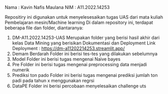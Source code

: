 Nama  : Kavin Nafis Maulana
NIM  : A11.2022.14253

Repositiry ini digunakan untuk menyelesesaikan tugas UAS dari mata kuliah Pembelajaran mesin/Machine learning
Di dalam repository ini, terdapat beberapa file dan folder, diantaranya:
1) DM-A11.2022.14253-UAS
   Merupakan folder yang berisi hasil akhir dari kelas Data Mining yang berisikan Dokumentasi dan Deployment
   Link Deployment : https://dm-a11202214253.streamlit.app/
3) Demam Berdarah
   Folder ini berisi tes-tes yang dilakukan sebelumnya
4) Model
   Folder ini berisi tugas mengenai Naive bayes
5) Pre
   Folder ini berisi tugas mengenai preprocessing data menjadi numerik
6) Prediksi ton pado
   Folder ini berisi tugas mengenai prediksi jumlah ton padi pada tahun x menggunakan regrsi
7) DataPE
   Folder ini berisi percobaan menyelesaikan challenge uts

